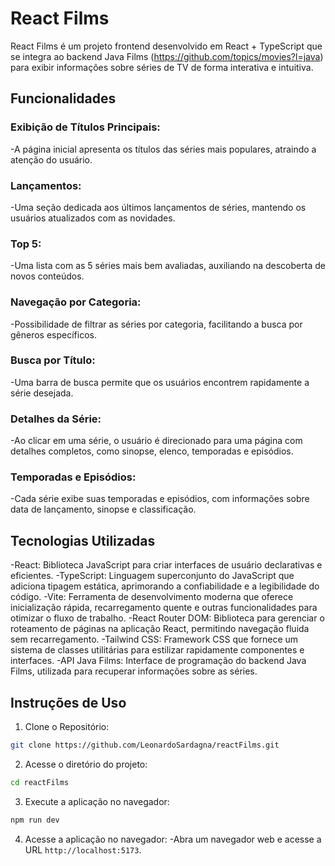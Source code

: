 # React Films

React Films é um projeto frontend desenvolvido em React + TypeScript que se integra ao backend Java Films (https://github.com/topics/movies?l=java) para exibir informações sobre séries de TV de forma interativa e intuitiva.

## Funcionalidades

### Exibição de Títulos Principais:
-A página inicial apresenta os títulos das séries mais populares, atraindo a atenção do usuário.
### Lançamentos:
-Uma seção dedicada aos últimos lançamentos de séries, mantendo os usuários atualizados com as novidades.
### Top 5:
-Uma lista com as 5 séries mais bem avaliadas, auxiliando na descoberta de novos conteúdos.
### Navegação por Categoria:
-Possibilidade de filtrar as séries por categoria, facilitando a busca por gêneros específicos.
### Busca por Título:
-Uma barra de busca permite que os usuários encontrem rapidamente a série desejada.
### Detalhes da Série:
-Ao clicar em uma série, o usuário é direcionado para uma página com detalhes completos, como sinopse, elenco, temporadas e episódios.
### Temporadas e Episódios:
-Cada série exibe suas temporadas e episódios, com informações sobre data de lançamento, sinopse e classificação.

## Tecnologias Utilizadas

-React: Biblioteca JavaScript para criar interfaces de usuário declarativas e eficientes.
-TypeScript: Linguagem superconjunto do JavaScript que adiciona tipagem estática, aprimorando a confiabilidade e a legibilidade do código.
-Vite: Ferramenta de desenvolvimento moderna que oferece inicialização rápida, recarregamento quente e outras funcionalidades para otimizar o fluxo de trabalho.
-React Router DOM: Biblioteca para gerenciar o roteamento de páginas na aplicação React, permitindo navegação fluida sem recarregamento.
-Tailwind CSS: Framework CSS que fornece um sistema de classes utilitárias para estilizar rapidamente componentes e interfaces.
-API Java Films: Interface de programação do backend Java Films, utilizada para recuperar informações sobre as séries.

## Instruções de Uso

1. Clone o Repositório:
```bash
git clone https://github.com/LeonardoSardagna/reactFilms.git
```
2. Acesse o diretório do projeto:
```bash
cd reactFilms
```
3. Execute a aplicação no navegador:
```bash
npm run dev
```
4. Acesse a aplicação no navegador:
-Abra um navegador web e acesse a URL `http://localhost:5173`.

